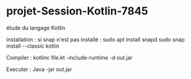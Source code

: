 # projet-Session-Kotlin-7845
étude du langage Kotlin

installation :
si snap n'est pas installé : sudo apt install snapd
sudo snap install --classic kotlin

Compiler :
kotlinc file.kt -include-runtime -d out.jar


Executer :
Java -jar out.jar
